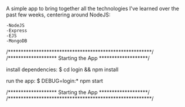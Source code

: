 A simple app to bring together all the technologies I've learned over the past few weeks, centering around NodeJS:

    -NodeJS
    -Express
    -EJS
    -MongoDB



/********************************************************/
/******************* Starting the App *******************/

install dependencies:
    $ cd login && npm install

run the app:
    $ DEBUG=login:* npm start

/******************* Starting the App *******************/
/********************************************************/